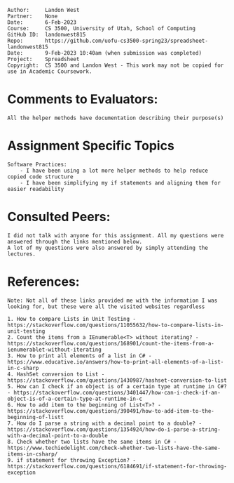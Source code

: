 ﻿```
Author:     Landon West
Partner:    None
Date:       6-Feb-2023
Course:     CS 3500, University of Utah, School of Computing
GitHub ID:  landonwest815
Repo:       https://github.com/uofu-cs3500-spring23/spreadsheet-landonwest815
Date:       9-Feb-2023 10:40am (when submission was completed) 
Project:    Spreadsheet
Copyright:  CS 3500 and Landon West - This work may not be copied for use in Academic Coursework.
```
 
# Comments to Evaluators:

    All the helper methods have documentation describing their purpose(s)

# Assignment Specific Topics

    Software Practices:
        - I have been using a lot more helper methods to help reduce copied code structure
        - I have been simplifying my if statements and aligning them for easier readability

# Consulted Peers:

    I did not talk with anyone for this assignment. All my questions were answered through the links mentioned below.
    A lot of my questions were also answered by simply attending the lectures.

# References:

    Note: Not all of these links provided me with the information I was looking for, but these were all the visited websites regardless

    1. How to compare Lists in Unit Testing - https://stackoverflow.com/questions/11055632/how-to-compare-lists-in-unit-testing
    2. Count the items from a IEnumerable<T> without iterating? - https://stackoverflow.com/questions/168901/count-the-items-from-a-ienumerablet-without-iterating
    3. How to print all elements of a list in C# - https://www.educative.io/answers/how-to-print-all-elements-of-a-list-in-c-sharp
    4. HashSet conversion to List - https://stackoverflow.com/questions/1430987/hashset-conversion-to-list
    5. How can I check if an object is of a certain type at runtime in C#? - https://stackoverflow.com/questions/3401447/how-can-i-check-if-an-object-is-of-a-certain-type-at-runtime-in-c
    6. How to add item to the beginning of List<T>? - https://stackoverflow.com/questions/390491/how-to-add-item-to-the-beginning-of-listt
    7. How do I parse a string with a decimal point to a double? - https://stackoverflow.com/questions/1354924/how-do-i-parse-a-string-with-a-decimal-point-to-a-double
    8. Check whether two lists have the same items in C# - https://www.techiedelight.com/check-whether-two-lists-have-the-same-items-in-csharp/
    9. if statement for throwing Exception? - https://stackoverflow.com/questions/6184691/if-statement-for-throwing-exception